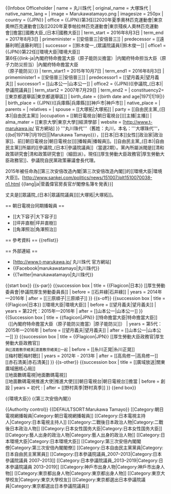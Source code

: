 {{Infobox Officeholder
| name  = 丸川珠代
| original_name = 大塚珠代
| native_name_lang = 
| image = Marukawatamayo.png
| imagesize = 250px
| country = {{JPN}}
| office = {{JPN}}第3任[[2020年夏季奧林匹克運動會|東京奧林匹克運動會]]及[[2020年夏季帕拉林匹克運動會|東京殘疾人奧林匹克運動會]]擔當[[國務大臣_(日本)|國務大臣]]
| term_start = 2016年8月3日
| term_end = 2017年8月3日
| primeminister = [[安倍晉三|安倍晉三]]
| predecessor = [[遠藤利明|遠藤利明]]
| successor = [[鈴木俊一_(眾議院議員)|鈴木俊一]]
| office1 = {{JPN}}第22任[[環境大臣|環境大臣]]<br />第6任{{link-ja|內閣府特命擔當大臣（原子能防災擔當）|内閣府特命担当大臣（原子力防災担当）|內閣府特命擔當大臣<br />（原子能防災）}}
| term_start1 = 2015年10月7日
| term_end1 = 2016年8月3日
| primeminister1 = [[安倍晉三|安倍晉三]]
| predecessor1 = [[望月義夫|望月義夫]]
| successor1 = [[山本公一|山本公一]]
| office2 = {{JPN}}[[參議院_(日本)|參議院議員]]
| term_start2 = 2007年7月29日
| term_end2 = 
| constituency2=[[東京都選舉區|東京都選舉區]]
| birth_date = {{birth date and age|1971|1|19|}}
| birth_place = {{JPN}}[[兵庫縣|兵庫縣]][[神戶市|神戶市]]
| native_place = 
| parents = 
| relatives = 
| spouse = [[大塚拓|大塚拓]]
| party = [[自由民主黨_(日本)|自由民主黨]]
|occupation = [[朝日電視台|朝日電視台]][[主播|主播]]
| alma_mater   = [[東京大學|東京大學]]經濟學部
| website      = [http://www.t-marukawa.jp/ 官方網站]
}}
'''丸川珠代'''（舊姓：丸川，本名：'''大塚珠代'''，{{bd|1971年|1月19日|||Marukawa Tamayo}}），[[日本|日本]]女性[[政治家|政治家]]、前[[朝日電視台|朝日電視台]][[播報員|播報員]]。[[自由民主黨_(日本)|自由民主黨]]所屬的[[參議院_(日本)|參議院議員]]（當選2期）。黨內所屬派閥是[[清和政策研究會|清和政策研究會]]（細田派）。現任[[厚生勞動大臣政務官|厚生勞動大臣政務官]]、參議院自民黨政策審議會長代理。

2015年被任命為[[第三次安倍改造內閣|第三次安倍改造內閣]]的[[環境大臣|環境大臣]]。<ref>[http://www.sankei.com/politics/news/151007/plt1510070038-n1.html {{lang|ja|菅義偉官房長官が閣僚名簿を発表}}]</ref>

丈夫是[[眾議院_(日本)|眾議院議員]][[大塚拓|大塚拓]]。

== 朝日電視台同期播報員 ==
* [[大下容子|大下容子]]
* [[坪井直樹|坪井直樹]]
* [[角澤照治|角澤照治]]

== 參考資料 ==
{{reflist}}

== 外部連結 ==
* [http://www.t-marukawa.jp/ 丸川珠代 官方網站]
* {{Facebook|marukawatamayo|丸川珠代}}
* {{Twitter|marukawatamayo|丸川珠代}}

{{start box}}
{{s-par}}
{{succession box
| title  = {{Flagicon|日本}} [[厚生勞動委員會|參議院厚生勞動委員長]]
| before = [[石井綠|石井綠]]
| years  = 2014年—2016年 
| after  = [[三原順子|三原順子]]
}}
{{s-off}}
{{succession box 
| title  = {{Flagicon|日本}} [[環境大臣|環境大臣]] 
| before = [[望月義夫|望月義夫]]
| years  = 第22代：2015年—2016年
| after  = [[山本公一|山本公一]]
}}
{{Succession box
| title  = {{flagicon|JPN}} [[特命擔當大臣|特命擔當大臣]]（[[內閣府特命擔當大臣（原子能防災擔當）|原子能防災]]）
| years  = 第5代：2015年—2016年
| before = [[望月義夫|望月義夫]]
| after  = [[山本公一|山本公一]]
}}
{{succession box
| title  = {{Flagicon|JPN}} [[厚生勞動大臣政務官|厚生勞動大臣政務官]]<br/><small>與[[渡嘉敷奈緒美|渡嘉敷奈緒美]]一起</small>
| before = [[糸川正晃|糸川正晃]]<br />[[梅村聰|梅村聰]]
| years  = 2012年 - 2013年
| after  = [[高鳥修一|高鳥修一]]<br />[[赤石清美|赤石清美]]
}}
{{s-other}}
{{succession box 
| title  = [[廣域放送|關東廣域圈核心局]]<br />[[地面數碼電視|地面數碼電視]]<br />[[地面數碼電視推進大使|推進大使]][[朝日電視台|朝日電視台]]擔當
| before = 創設
| years  = 初代 : 
| after  = [[野村真季|野村真季]]
}}
{{end box}}

{{環境大臣}}
{{第三次安倍內閣}}

{{Authority control}}
{{DEFAULTSORT:Marukawa Tamayo}}
[[Category:朝日電視網播報員|Category:朝日電視網播報員]]
[[Category:日本電視主持人|Category:日本電視主持人]]
[[Category:二戰後日本政治人物|Category:二戰後日本政治人物]]
[[Category:日本女性国务大臣|Category:日本女性国务大臣]]
[[Category:藝人出身的政治人物|Category:藝人出身的政治人物]]
[[Category:日本環境大臣|Category:日本環境大臣]]
[[Category:第三次安倍內閣閣僚|Category:第三次安倍內閣閣僚]]
[[Category:日本自由民主黨黨員|Category:日本自由民主黨黨員]]
[[Category:日本參議院議員_2007–2013|Category:日本參議院議員 2007–2013]]
[[Category:日本參議院議員_2013–2019|Category:日本參議院議員 2013–2019]]
[[Category:神戶市出身人物|Category:神戶市出身人物]]
[[Category:東京都出身人物|Category:東京都出身人物]]
[[Category:東京大學校友|Category:東京大學校友]]
[[Category:東京都選出日本參議院議員|Category:東京都選出日本參議院議員]]